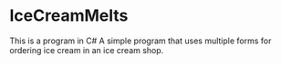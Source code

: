 # IceCreamMelts

This is a program in C#
A simple program that uses multiple forms 
for ordering ice cream in an ice cream shop.
